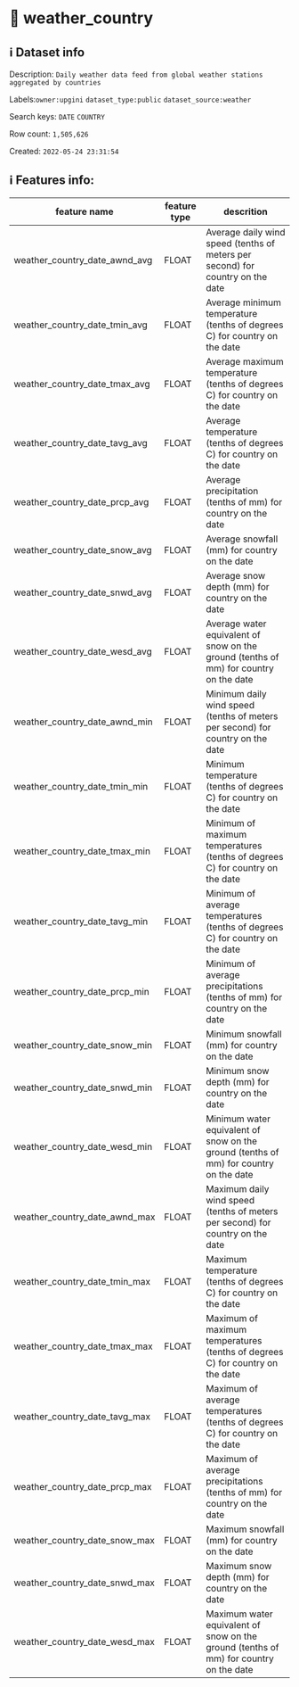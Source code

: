 # 📖 weather_country 
## ℹ️ Dataset info 
Description: `Daily weather data feed from global weather stations aggregated by countries` 

Labels:`owner:upgini` `dataset_type:public` `dataset_source:weather` 

Search keys: `DATE` `COUNTRY`

Row count: `1,505,626`

Created: `2022-05-24 23:31:54` 

## ℹ️ Features info:
|feature name|feature type|descrition|
|---|---|---|
|weather_country_date_awnd_avg|FLOAT|Average daily wind speed (tenths of meters per second) for country on the date|
|weather_country_date_tmin_avg|FLOAT|Average minimum temperature (tenths of degrees C) for country on the date|
|weather_country_date_tmax_avg|FLOAT|Average maximum temperature (tenths of degrees C) for country on the date|
|weather_country_date_tavg_avg|FLOAT|Average temperature (tenths of degrees C) for country on the date|
|weather_country_date_prcp_avg|FLOAT|Average precipitation (tenths of mm) for country on the date|
|weather_country_date_snow_avg|FLOAT|Average snowfall (mm) for country on the date|
|weather_country_date_snwd_avg|FLOAT|Average snow depth (mm) for country on the date|
|weather_country_date_wesd_avg|FLOAT|Average water equivalent of snow on the ground (tenths of mm) for country on the date|
|weather_country_date_awnd_min|FLOAT|Minimum daily wind speed (tenths of meters per second) for country on the date|
|weather_country_date_tmin_min|FLOAT|Minimum temperature (tenths of degrees C) for country on the date|
|weather_country_date_tmax_min|FLOAT|Minimum of maximum temperatures (tenths of degrees C) for country on the date|
|weather_country_date_tavg_min|FLOAT|Minimum of average temperatures (tenths of degrees C) for country on the date|
|weather_country_date_prcp_min|FLOAT|Minimum of average precipitations (tenths of mm) for country on the date|
|weather_country_date_snow_min|FLOAT|Minimum snowfall (mm) for country on the date|
|weather_country_date_snwd_min|FLOAT|Minimum snow depth (mm) for country on the date|
|weather_country_date_wesd_min|FLOAT|Minimum water equivalent of snow on the ground (tenths of mm) for country on the date|
|weather_country_date_awnd_max|FLOAT|Maximum daily wind speed (tenths of meters per second) for country on the date|
|weather_country_date_tmin_max|FLOAT|Maximum temperature (tenths of degrees C) for country on the date|
|weather_country_date_tmax_max|FLOAT|Maximum of maximum temperatures (tenths of degrees C) for country on the date|
|weather_country_date_tavg_max|FLOAT|Maximum of average temperatures (tenths of degrees C) for country on the date|
|weather_country_date_prcp_max|FLOAT|Maximum of average precipitations (tenths of mm) for country on the date|
|weather_country_date_snow_max|FLOAT|Maximum snowfall (mm) for country on the date|
|weather_country_date_snwd_max|FLOAT|Maximum snow depth (mm) for country on the date|
|weather_country_date_wesd_max|FLOAT|Maximum water equivalent of snow on the ground (tenths of mm) for country on the date|
